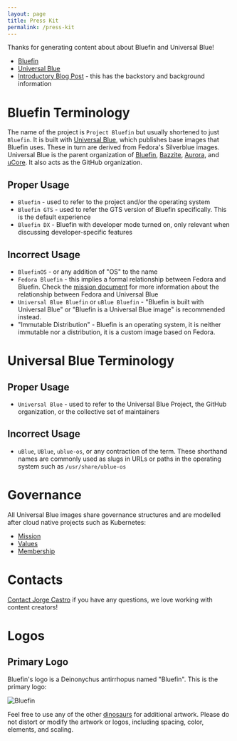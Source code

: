 ```yaml
---
layout: page
title: Press Kit
permalink: /press-kit
---
```


Thanks for generating content about about Bluefin and Universal Blue! 

- [Bluefin](https://projectbluefin.io)
- [Universal Blue](https://universal-blue.org)
- [Introductory Blog Post](https://www.ypsidanger.com/announcing-project-bluefin/) - this has the backstory and background information

# Bluefin Terminology

The name of the project is `Project Bluefin` but usually shortened to just `Bluefin`. It is built with [Universal Blue](https://universal-blue.org), which publishes base images that Bluefin uses. These in turn are derived from Fedora's Silverblue images. Universal Blue is the parent organization of [Bluefin](https://projectbluefin.io), [Bazzite](https://bazzite.gg), [Aurora](https://getaurora.dev), and [uCore](https://github.com/ublue-os/ucore). It also acts as the GitHub organization. 

## Proper Usage

- `Bluefin` - used to refer to the project and/or the operating system
- `Bluefin GTS` - used to refer the GTS version of Bluefin specifically. This is the default experience
- `Bluefin DX` - Bluefin with developer mode turned on, only relevant when discussing developer-specific features

## Incorrect Usage

- `BluefinOS` - or any addition of "OS" to the name
- `Fedora Bluefin` - this implies a formal relationship between Fedora and Bluefin. Check the [mission document](https://universal-blue.org/mission.html) for more information about the relationship between Fedora and Universal Blue
- `Universal Blue Bluefin` or `uBlue Bluefin` - "Bluefin is built with Universal Blue" or "Bluefin is a Universal Blue image" is recommended instead.
- "Immutable Distribution" - Bluefin is an operating system, it is neither immutable nor a distribution, it is a custom image based on Fedora.

# Universal Blue Terminology

## Proper Usage

- `Universal Blue` - used to refer to the Universal Blue Project, the GitHub organization, or the collective set of maintainers

## Incorrect Usage

- `uBlue`, `UBlue`, `ublue-os`, or any contraction of the term. These shorthand names are commonly used as slugs in URLs or paths in the operating system such as `/usr/share/ublue-os`

# Governance

All Universal Blue images share governance structures and are modelled after cloud native projects such as Kubernetes:

- [Mission](https://universal-blue.org/mission.html)
- [Values](https://universal-blue.org/values.html)
- [Membership](https://universal-blue.org/membership.html)

# Contacts

[Contact Jorge Castro](https://www.ypsidanger.com/contact/) if you have any questions, we love working with content creators!

# Logos

## Primary Logo

Bluefin's logo is a Deinonychus antirrhopus named "Bluefin". This is the primary logo: 

![Bluefin](https://github.com/user-attachments/assets/ebf5ab24-4a25-4925-a19b-3d442833d221)

Feel free to use any of the other [dinosaurs](https://universal-blue.discourse.group/t/dinosaur-gallery/18) for additional artwork. 
Please do not distort or modify the artwork or logos, including spacing, color, elements, and scaling. 
